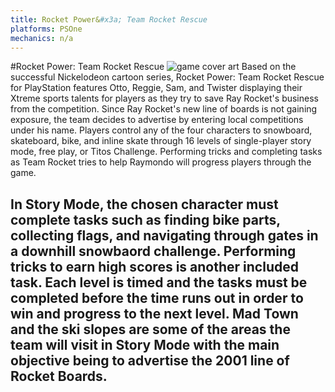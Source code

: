 ```yaml
---
title: Rocket Power&#x3a; Team Rocket Rescue
platforms: PSOne
mechanics: n/a
---
```

#Rocket Power: Team Rocket Rescue
![game cover art](//images.igdb.com/igdb/image/upload/t_thumb/thnum6gcyg7hsnvzl439.jpg "Logo Title Text 1")
Based on the successful Nickelodeon cartoon series, Rocket Power: Team Rocket Rescue for PlayStation features Otto, Reggie, Sam, and Twister displaying their Xtreme sports talents for players as they try to save Ray Rocket's business from the competition. Since Ray Rocket's new line of boards is not gaining exposure, the team decides to advertise by entering local competitions under his name. Players control any of the four characters to snowboard, skateboard, bike, and inline skate through 16 levels of single-player story mode, free play, or Titos Challenge. Performing tricks and completing tasks as Team Rocket tries to help Raymondo will progress players through the game. 
 
In Story Mode, the chosen character must complete tasks such as finding bike parts, collecting flags, and navigating through gates in a downhill snowbaord challenge. Performing tricks to earn high scores is another included task. Each level is timed and the tasks must be completed before the time runs out in order to win and progress to the next level. Mad Town and the ski slopes are some of the areas the team will visit in Story Mode with the main objective being to advertise the 2001 line of Rocket Boards.
-
